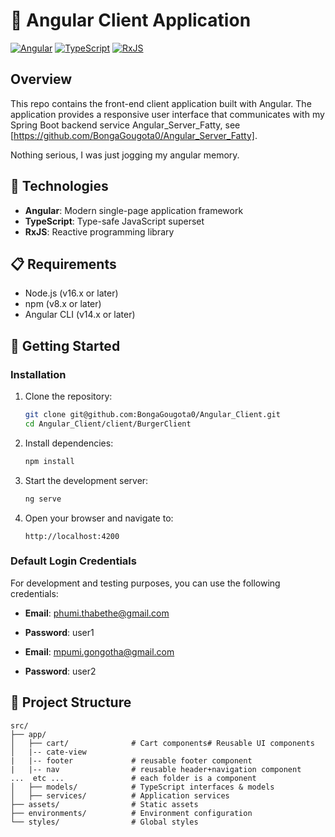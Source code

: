 # 🚀 Angular Client Application

[![Angular](https://img.shields.io/badge/Angular-DD0031?style=for-the-badge&logo=angular&logoColor=white)](https://angular.io/)
[![TypeScript](https://img.shields.io/badge/TypeScript-007ACC?style=for-the-badge&logo=typescript&logoColor=white)](https://www.typescriptlang.org/)
[![RxJS](https://img.shields.io/badge/RxJS-B7178C?style=for-the-badge&logo=reactivex&logoColor=white)](https://rxjs.dev/)

## Overview

This repo contains the front-end client application built with Angular. The application provides a responsive user interface that communicates with my Spring Boot backend service Angular_Server_Fatty, see [https://github.com/BongaGougota0/Angular_Server_Fatty].

Nothing serious, I was just jogging my angular memory.

## 🔧 Technologies

- **Angular**: Modern single-page application framework
- **TypeScript**: Type-safe JavaScript superset
- **RxJS**: Reactive programming library

## 📋 Requirements

- Node.js (v16.x or later)
- npm (v8.x or later)
- Angular CLI (v14.x or later)

## 🚀 Getting Started

### Installation

1. Clone the repository:
   ```bash
   git clone git@github.com:BongaGougota0/Angular_Client.git
   cd Angular_Client/client/BurgerClient
   ```

2. Install dependencies:
   ```bash
   npm install
   ```

3. Start the development server:
   ```bash
   ng serve
   ```

4. Open your browser and navigate to:
   ```
   http://localhost:4200
   ```

### Default Login Credentials

For development and testing purposes, you can use the following credentials:

- **Email**: phumi.thabethe@gmail.com
- **Password**: user1

- **Email**: mpumi.gongotha@gmail.com
- **Password**: user2

## 📂 Project Structure

```
src/
├── app/
│   ├── cart/              # Cart components# Reusable UI components
│   |-- cate-view
|   |-- footer             # reusable footer component
|   |-- nav                # reusable header+navigation component
...  etc ...               # each folder is a component
│   ├── models/            # TypeScript interfaces & models
│   ├── services/          # Application services
├── assets/                # Static assets
├── environments/          # Environment configuration
└── styles/                # Global styles
```
